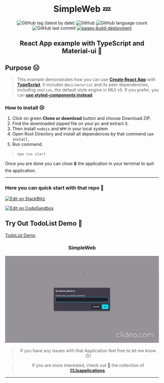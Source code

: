 <div align="center">

# SimpleWeb 💤

![GitHub tag (latest by date)](https://img.shields.io/github/v/tag/DSDmark/TodoList)
![GitHub](https://img.shields.io/github/license/DSDmark/TodoList)
![GitHub language count](https://img.shields.io/github/languages/count/DSDmark/TodoList)
![GitHub last commit](https://img.shields.io/github/last-commit/DSDmark/TodoList)
[![pages-build-deployment](https://github.com/DSDmark/TodoList/actions/workflows/pages/pages-build-deployment/badge.svg?branch=gh-pages)](https://github.com/DSDmark/TodoList/actions/workflows/pages/pages-build-deployment)

##  React App example with TypeScript and Material-ui 🚀

<div align="left">

## Purpose 😑

> This example demonstrates how you can use [**Create React App**](https://github.com/facebookincubator/create-react-app) with [**TypeScript**](https://github.com/Microsoft/TypeScript).
It includes `@mui/material` and its peer dependencies, including `emotion`, the default style engine in MUI v5.
If you prefer, you can [**use styled-components instead**](https://mui.com/material-ui/guides/interoperability/#styled-components).

</div>

<div align="left">

### How to install 😒

1. Click on green **Clone or download** button and choose Download ZIP.
2. Find the downloaded zipped file on your pc and extract it.
3. Then install `nodejs` and `NPM` in your local system
4. Open Root Directory and install all dependences by that commend `npm install`,
5. Run commend.
> ```npm run start```

Once you are done you can close 🔒 the application in your terminal to quit the application.

</div>

---

<div align="left">

### Here you can quick start with that repo 👼

<!-- #default-branch-switch -->

[![Edit on StackBlitz](https://developer.stackblitz.com/img/open_in_stackblitz.svg)](https://stackblitz.com/github/mui/material-ui/tree/master/examples/create-react-app-with-typescript)

<!-- #default-branch-switch -->

[![Edit on CodeSandbox](https://codesandbox.io/static/img/play-codesandbox.svg)](https://codesandbox.io/s/github/mui/material-ui/tree/master/examples/create-react-app-with-typescript)

</div>

<div align="left">

## Try Out TodoList Demo 🚀

<a href="https://dsdmark.github.io/TodoList/" alt="TodoList Demo">TodoList Demo</a>

</div>

### SimpleWeb

![SimpleWeb perview](public/images/perview.gif "SimpleWeb")

> If you have any issues with that Application feel free to let me know 🙃!

> If you are more interested, check out 🥺 the collection of [ **CLIsapplications**](https://github.com/DSDmark"DSDmark").

---

</div>
